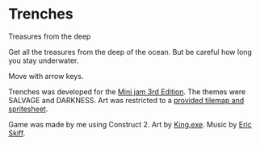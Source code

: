 # Trenches

Treasures from the deep

Get all the treasures from the deep of the ocean. But be careful how long you stay underwater.

Move with arrow keys.

Trenches was developed for the [Mini jam 3rd Edition](https://itch.io/jam/mini-jam3rdedition). The themes were SALVAGE and DARKNESS. Art was restricted to a [provided tilemap and spritesheet](https://mini-jam.itch.io/mini-jam-3rd-edition-tile-set).

Game was made by me using Construct 2. Art by [King.exe](https://kingexe.itch.io/). Music by [Eric Skiff](https://ericskiff.com/).






